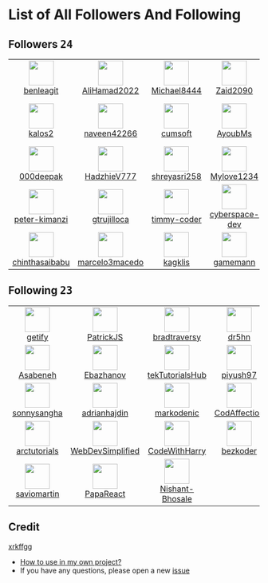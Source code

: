 # List of All Followers And Following 

## Followers <kbd>24</kbd>

<table>
  <tr>
    <td width="150" align="center">
      <a href="https://github.com/benleagit">
        <img src="https://avatars.githubusercontent.com/u/120688379?v=4" width="50" />
        <br />
        benleagit
      </a>
    </td>
    <td width="150" align="center">
      <a href="https://github.com/AliHamad2022">
        <img src="https://avatars.githubusercontent.com/u/114024956?v=4" width="50" />
        <br />
        AliHamad2022
      </a>
    </td>
    <td width="150" align="center">
      <a href="https://github.com/Michael8444">
        <img src="https://avatars.githubusercontent.com/u/113750723?v=4" width="50" />
        <br />
        Michael8444
      </a>
    </td>
    <td width="150" align="center">
      <a href="https://github.com/Zaid2090">
        <img src="https://avatars.githubusercontent.com/u/109166536?v=4" width="50" />
        <br />
        Zaid2090
      </a>
    </td>
    <td width="150" align="center">
      <a href="https://github.com/Smartrove">
        <img src="https://avatars.githubusercontent.com/u/108435744?v=4" width="50" />
        <br />
        Smartrove
      </a>
    </td>
  </tr><tr>
    <td width="150" align="center">
      <a href="https://github.com/kalos2">
        <img src="https://avatars.githubusercontent.com/u/107180788?v=4" width="50" />
        <br />
        kalos2
      </a>
    </td>
    <td width="150" align="center">
      <a href="https://github.com/naveen42266">
        <img src="https://avatars.githubusercontent.com/u/99822733?v=4" width="50" />
        <br />
        naveen42266
      </a>
    </td>
    <td width="150" align="center">
      <a href="https://github.com/cumsoft">
        <img src="https://avatars.githubusercontent.com/u/97250816?v=4" width="50" />
        <br />
        cumsoft
      </a>
    </td>
    <td width="150" align="center">
      <a href="https://github.com/AyoubMs">
        <img src="https://avatars.githubusercontent.com/u/95053734?v=4" width="50" />
        <br />
        AyoubMs
      </a>
    </td>
    <td width="150" align="center">
      <a href="https://github.com/GitHub-dev12345">
        <img src="https://avatars.githubusercontent.com/u/92583680?v=4" width="50" />
        <br />
        GitHub-dev12345
      </a>
    </td>
  </tr><tr>
    <td width="150" align="center">
      <a href="https://github.com/000deepak">
        <img src="https://avatars.githubusercontent.com/u/90568067?v=4" width="50" />
        <br />
        000deepak
      </a>
    </td>
    <td width="150" align="center">
      <a href="https://github.com/HadzhieV777">
        <img src="https://avatars.githubusercontent.com/u/88735655?v=4" width="50" />
        <br />
        HadzhieV777
      </a>
    </td>
    <td width="150" align="center">
      <a href="https://github.com/shreyasri258">
        <img src="https://avatars.githubusercontent.com/u/84087589?v=4" width="50" />
        <br />
        shreyasri258
      </a>
    </td>
    <td width="150" align="center">
      <a href="https://github.com/Mylove1234">
        <img src="https://avatars.githubusercontent.com/u/82126809?v=4" width="50" />
        <br />
        Mylove1234
      </a>
    </td>
    <td width="150" align="center">
      <a href="https://github.com/albertasetena">
        <img src="https://avatars.githubusercontent.com/u/73171653?v=4" width="50" />
        <br />
        albertasetena
      </a>
    </td>
  </tr><tr>
    <td width="150" align="center">
      <a href="https://github.com/peter-kimanzi">
        <img src="https://avatars.githubusercontent.com/u/71552773?v=4" width="50" />
        <br />
        peter-kimanzi
      </a>
    </td>
    <td width="150" align="center">
      <a href="https://github.com/gtrujilloca">
        <img src="https://avatars.githubusercontent.com/u/70419615?v=4" width="50" />
        <br />
        gtrujilloca
      </a>
    </td>
    <td width="150" align="center">
      <a href="https://github.com/timmy-coder">
        <img src="https://avatars.githubusercontent.com/u/69997576?v=4" width="50" />
        <br />
        timmy-coder
      </a>
    </td>
    <td width="150" align="center">
      <a href="https://github.com/cyberspace-dev">
        <img src="https://avatars.githubusercontent.com/u/56455130?v=4" width="50" />
        <br />
        cyberspace-dev
      </a>
    </td>
    <td width="150" align="center">
      <a href="https://github.com/SWxEng">
        <img src="https://avatars.githubusercontent.com/u/55116927?v=4" width="50" />
        <br />
        SWxEng
      </a>
    </td>
  </tr><tr>
    <td width="150" align="center">
      <a href="https://github.com/chinthasaibabu">
        <img src="https://avatars.githubusercontent.com/u/49228829?v=4" width="50" />
        <br />
        chinthasaibabu
      </a>
    </td>
    <td width="150" align="center">
      <a href="https://github.com/marcelo3macedo">
        <img src="https://avatars.githubusercontent.com/u/12199353?v=4" width="50" />
        <br />
        marcelo3macedo
      </a>
    </td>
    <td width="150" align="center">
      <a href="https://github.com/kagklis">
        <img src="https://avatars.githubusercontent.com/u/10770280?v=4" width="50" />
        <br />
        kagklis
      </a>
    </td>
    <td width="150" align="center">
      <a href="https://github.com/gamemann">
        <img src="https://avatars.githubusercontent.com/u/6509565?v=4" width="50" />
        <br />
        gamemann
      </a>
    </td>
    <td width="150" align="center">
    </td>
  </tr>
</table>

## Following <kbd>23</kbd>

<table>
  <tr>
    <td width="150" align="center">
      <a href="https://github.com/getify">
        <img src="https://avatars.githubusercontent.com/u/150330?v=4" width="50" />
        <br />
        getify
      </a>
    </td>
    <td width="150" align="center">
      <a href="https://github.com/PatrickJS">
        <img src="https://avatars.githubusercontent.com/u/1016365?v=4" width="50" />
        <br />
        PatrickJS
      </a>
    </td>
    <td width="150" align="center">
      <a href="https://github.com/bradtraversy">
        <img src="https://avatars.githubusercontent.com/u/5550850?v=4" width="50" />
        <br />
        bradtraversy
      </a>
    </td>
    <td width="150" align="center">
      <a href="https://github.com/dr5hn">
        <img src="https://avatars.githubusercontent.com/u/6929121?v=4" width="50" />
        <br />
        dr5hn
      </a>
    </td>
    <td width="150" align="center">
      <a href="https://github.com/DMezhenskyi">
        <img src="https://avatars.githubusercontent.com/u/8568104?v=4" width="50" />
        <br />
        DMezhenskyi
      </a>
    </td>
  </tr><tr>
    <td width="150" align="center">
      <a href="https://github.com/Asabeneh">
        <img src="https://avatars.githubusercontent.com/u/9008063?v=4" width="50" />
        <br />
        Asabeneh
      </a>
    </td>
    <td width="150" align="center">
      <a href="https://github.com/Ebazhanov">
        <img src="https://avatars.githubusercontent.com/u/13170022?v=4" width="50" />
        <br />
        Ebazhanov
      </a>
    </td>
    <td width="150" align="center">
      <a href="https://github.com/tekTutorialsHub">
        <img src="https://avatars.githubusercontent.com/u/16020054?v=4" width="50" />
        <br />
        tekTutorialsHub
      </a>
    </td>
    <td width="150" align="center">
      <a href="https://github.com/piyush97">
        <img src="https://avatars.githubusercontent.com/u/18229627?v=4" width="50" />
        <br />
        piyush97
      </a>
    </td>
    <td width="150" align="center">
      <a href="https://github.com/DenverCoder1">
        <img src="https://avatars.githubusercontent.com/u/20955511?v=4" width="50" />
        <br />
        DenverCoder1
      </a>
    </td>
  </tr><tr>
    <td width="150" align="center">
      <a href="https://github.com/sonnysangha">
        <img src="https://avatars.githubusercontent.com/u/24712956?v=4" width="50" />
        <br />
        sonnysangha
      </a>
    </td>
    <td width="150" align="center">
      <a href="https://github.com/adrianhajdin">
        <img src="https://avatars.githubusercontent.com/u/24898559?v=4" width="50" />
        <br />
        adrianhajdin
      </a>
    </td>
    <td width="150" align="center">
      <a href="https://github.com/markodenic">
        <img src="https://avatars.githubusercontent.com/u/25146984?v=4" width="50" />
        <br />
        markodenic
      </a>
    </td>
    <td width="150" align="center">
      <a href="https://github.com/CodAffection">
        <img src="https://avatars.githubusercontent.com/u/32505654?v=4" width="50" />
        <br />
        CodAffection
      </a>
    </td>
    <td width="150" align="center">
      <a href="https://github.com/nishant-666">
        <img src="https://avatars.githubusercontent.com/u/33790075?v=4" width="50" />
        <br />
        nishant-666
      </a>
    </td>
  </tr><tr>
    <td width="150" align="center">
      <a href="https://github.com/arctutorials">
        <img src="https://avatars.githubusercontent.com/u/36338296?v=4" width="50" />
        <br />
        arctutorials
      </a>
    </td>
    <td width="150" align="center">
      <a href="https://github.com/WebDevSimplified">
        <img src="https://avatars.githubusercontent.com/u/39717099?v=4" width="50" />
        <br />
        WebDevSimplified
      </a>
    </td>
    <td width="150" align="center">
      <a href="https://github.com/CodeWithHarry">
        <img src="https://avatars.githubusercontent.com/u/48705673?v=4" width="50" />
        <br />
        CodeWithHarry
      </a>
    </td>
    <td width="150" align="center">
      <a href="https://github.com/bezkoder">
        <img src="https://avatars.githubusercontent.com/u/52996966?v=4" width="50" />
        <br />
        bezkoder
      </a>
    </td>
    <td width="150" align="center">
      <a href="https://github.com/CleverProgrammers">
        <img src="https://avatars.githubusercontent.com/u/60327839?v=4" width="50" />
        <br />
        CleverProgrammers
      </a>
    </td>
  </tr><tr>
    <td width="150" align="center">
      <a href="https://github.com/saviomartin">
        <img src="https://avatars.githubusercontent.com/u/61895712?v=4" width="50" />
        <br />
        saviomartin
      </a>
    </td>
    <td width="150" align="center">
      <a href="https://github.com/PapaReact">
        <img src="https://avatars.githubusercontent.com/u/76973017?v=4" width="50" />
        <br />
        PapaReact
      </a>
    </td>
    <td width="150" align="center">
      <a href="https://github.com/Nishant-Bhosale">
        <img src="https://avatars.githubusercontent.com/u/77777251?v=4" width="50" />
        <br />
        Nishant-Bhosale
      </a>
    </td>
    <td width="150" align="center">
    </td>
    <td width="150" align="center">
    </td>
  </tr>
</table>

## Credit
 [xrkffgg](https://github.com/xrkffgg)
 
- [How to use in my own project?](https://github.com/xrkffgg/list-all-followers-and-following/issues/1)
- If you have any questions, please open a new [issue](https://github.com/xrkffgg/list-all-followers-and-following/issues)

